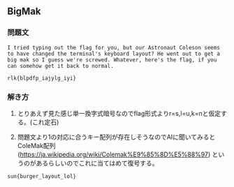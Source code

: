 ## BigMak
### 問題文
```
I tried typing out the flag for you, but our Astronaut Coleson seems to have changed the terminal's keyboard layout? He went out to get a big mak so I guess we're screwed. Whatever, here's the flag, if you can somehow get it back to normal.

rlk{blpdfp_iajylg_iyi}
```
### 解き方
1. とりあえず見た感じ単一換字式暗号なのでflag形式よりr=s,l=u,k=nと仮定する。(これ定石)

2. 問題文より1の対応に合うキー配列が存在しそうなのでAIに聞いてみるとColeMak配列(https://ja.wikipedia.org/wiki/Colemak%E9%85%8D%E5%88%97)
というのがあるらしいのでこれに当てはめて復号する。

```
sun{burger_layout_lol}
```